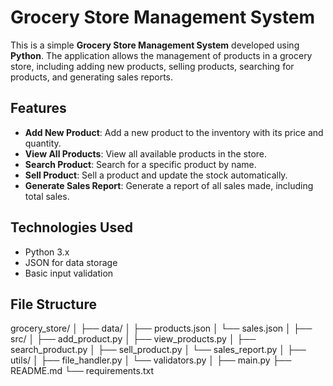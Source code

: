# Grocery Store Management System

This is a simple **Grocery Store Management System** developed using **Python**. The application allows the management of products in a grocery store, including adding new products, selling products, searching for products, and generating sales reports.

## Features

- **Add New Product**: Add a new product to the inventory with its price and quantity.
- **View All Products**: View all available products in the store.
- **Search Product**: Search for a specific product by name.
- **Sell Product**: Sell a product and update the stock automatically.
- **Generate Sales Report**: Generate a report of all sales made, including total sales.

## Technologies Used

- Python 3.x
- JSON for data storage
- Basic input validation

## File Structure
grocery_store/
│
├── data/
│   ├── products.json
│   └── sales.json
│
├── src/
│   ├── add_product.py
│   ├── view_products.py
│   ├── search_product.py
│   ├── sell_product.py
│   └── sales_report.py
│
├── utils/
│   ├── file_handler.py
│   └── validators.py
│
├── main.py
├── README.md
└── requirements.txt
